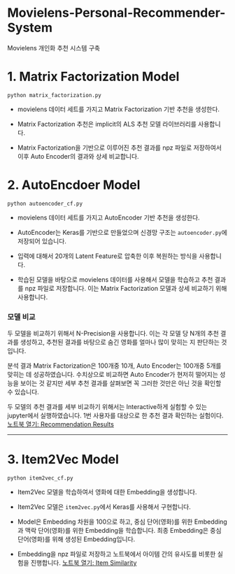 # Movielens-Personal-Recommender-System
Movielens 개인화 추천 시스템 구축

# 1. Matrix Factorization Model

```
python matrix_factorization.py
```

- movielens 데이터 세트를 가지고 Matrix Factorization 기반 추천을 생성한다.

- Matrix Factorization 추천은 implicit의 ALS 추천 모델 라이브러리를 사용합니다.

- Matrix Factorization을 기반으로 이루어진 추천 결과를 npz 파일로 저장하여서 이후 Auto Encoder의 결과와 상세 비교합니다.

# 2. AutoEncdoer Model

```
python autoencoder_cf.py
```

- movielens 데이터 세트를 가지고 AutoEncoder 기반 추천을 생성한다.

- AutoEncoder는 Keras를 기반으로 만들었으며 신경망 구조는 `autoencoder.py`에 저장되어 있습니다.

- 입력에 대해서 20개의 Latent Feature로 압축한 이후 복원하는 방식을 사용합니다.

- 학습된 모델을 바탕으로 movielens 데이터를 사용해서 모델을 학습하고 추천 결과를 npz 파일로 저장합니다. 이는 Matrix Factorization 모델과 상세 비교하기 위해 사용합니다.


### 모델 비교
두 모델을 비교하기 위해서 N-Precision을 사용합니다. 이는 각 모델 당 N개의 추천 결과를 생성하고, 추천된 결과를 바탕으로 숨긴 영화를 얼마나 많이 맞히는 지 판단하는 것입니다.

분석 결과 Matrix Factorization은 100개중 10개, Auto Encoder는 100개중 5개를 맞히는 데 성공하였습니다. 수치상으로 비교하면 Auto Encoder가 현저히 떨어지는 성능을 보이는 것 같지만 세부 추천 결과를 살펴보면 꼭 그러한 것만은 아닌 것을 확인할 수 있습니다.

두 모델의 추천 결과를 세부 비교하기 위해서는 Interactive하게 실험할 수 있는 jupyter에서 실행하였습니다. 1번 사용자를 대상으로 한 추천 결과 확인하는 실험이다. [노트북 열기: Recommendation Results](./notebooks/Recommendation%20Results.ipynb)

---

# 3. Item2Vec Model

```
python item2vec_cf.py
```

- Item2Vec 모델을 학습하여서 영화에 대한 Embedding을 생성합니다.

- Item2Vec 모델은 `item2vec.py`에서 Keras를 사용해서 구현합니다.

- Model은 Embedding 차원을 100으로 하고, 중심 단어(영화)를 위한 Embedding과 맥락 단어(영화)를 위한 Embedding을 학습합니다. 최종 Embedding은 중심 단어(영화)를 위해 생성된 Embedding입니다.

- Embedding을 npz 파일로 저장하고 노트북에서 아이템 간의 유사도를 비롯한 실험을 진행합니다. [노트북 열기: Item Similarity](./notebooks/Item%20Similarity.ipynb)
